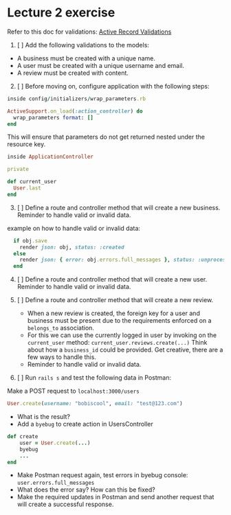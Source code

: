 # Lecture 2 exercise

Refer to this doc for validations: [Active Record Validations](https://guides.rubyonrails.org/active_record_validations.html)


1. [ ] Add the following validations to the models:

- A business must be created with a unique name.
- A user must be created with a unique username and email.
- A review must be created with content.

2. [ ] Before moving on, configure application with the following steps:

```rb
inside config/initializers/wrap_parameters.rb

ActiveSupport.on_load(:action_controller) do
  wrap_parameters format: []
end
```

This will ensure that parameters do not get returned nested under the resource key.

```rb
inside ApplicationController

private

def current_user
  User.last
end
```
3. [ ] Define a route and controller method that will create a new business. Reminder to handle valid or invalid data. 

example on how to handle valid or invalid data:

```rb
  if obj.save
    render json: obj, status: :created
  else
    render json: { error: obj.errors.full_messages }, status: :unprocessable_entity
  end
```
4. [ ] Define a route and controller method that will create a new user. Reminder to handle valid or invalid data.

5. [ ] Define a route and controller method that will create a new review. 
    - When a new review is created, the foreign key for a user and business must be present due to the requirements enforced on a `belongs_to` association. 
    - For this we can use the currently logged in user by invoking on the `current_user` method: `current_user.reviews.create(...)` Think about how a `business_id` could be provided. Get creative, there are a few ways to handle this. 
    - Reminder to handle valid or invalid data.

6. [ ] Run `rails s` and test the following data in Postman:

Make a POST request to `localhost:3000/users`
```rb 
User.create(username: "bobiscool", email: "test@123.com")
```

- What is the result? 
- Add a `byebug` to create action in UsersController
```rb
def create
    user = User.create(...)
    byebug
    ...
end
```
- Make Postman request again, test errors in byebug console: `user.errors.full_messages`
- What does the error say? How can this be fixed? 
- Make the required updates in Postman and send another request that will create a successful response.
